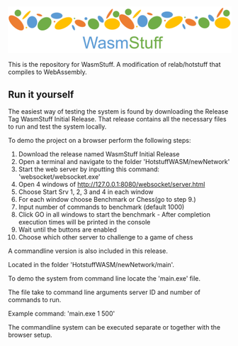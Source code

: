 ![alt text](https://github.com/sandertungeaspoy/HotstuffWASM/blob/main/LOGO.png?raw=true)


This is the repository for WasmStuff.
A modification of relab/hotstuff that compiles to WebAssembly.

## Run it yourself

The easiest way of testing the system is found by downloading the Release Tag WasmStuff Initial Release.
That release contains all the necessary files to run and test the system locally.

To demo the project on a browser perform the following steps:

1. Download the release named WasmStuff Initial Release
2. Open a terminal and navigate to the folder 'HotstuffWASM/newNetwork'
3. Start the web server by inputting this command: 'websocket/websocket.exe'
4. Open 4 windows of http://127.0.0.1:8080/websocket/server.html
5. Choose Start Srv 1, 2, 3 and 4 in each window
6. For each window choose Benchmark or Chess(go to step 9.)
7. Input number of commands to benchmark (default 1000)
8. Click GO in all windows to start the benchmark - After completion execution times will be printed in the console
9. Wait until the buttons are enabled
10. Choose which other server to challenge to a game of chess

A commandline version is also included in this release.

Located in the folder 'HotstuffWASM/newNetwork/main'.

To demo the system from command line locate the 'main.exe' file.

The file take to command line arguments server ID and number of commands to run.

Example command: 'main.exe 1 500'

The commandline system can be executed separate or together with the browser setup.
